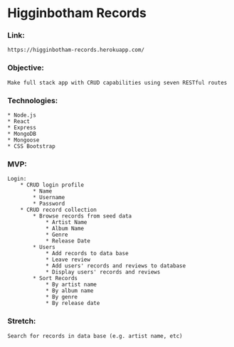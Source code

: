 # Higginbotham Records

### Link: 
    https://higginbotham-records.herokuapp.com/

### Objective:
    Make full stack app with CRUD capabilities using seven RESTful routes

### Technologies:
    * Node.js
    * React
    * Express
    * MongoDB
    * Mongoose
    * CSS Bootstrap

### MVP:
    Login:
        * CRUD login profile
            * Name
            * Username
            * Password
        * CRUD record collection
            * Browse records from seed data 
                * Artist Name
                * Album Name
                * Genre
                * Release Date
            * Users 
                * Add records to data base
                * Leave review 
                * Add users' records and reviews to database
                * Display users' records and reviews
            * Sort Records
                * By artist name
                * By album name
                * By genre
                * By release date

### Stretch:
    Search for records in data base (e.g. artist name, etc)